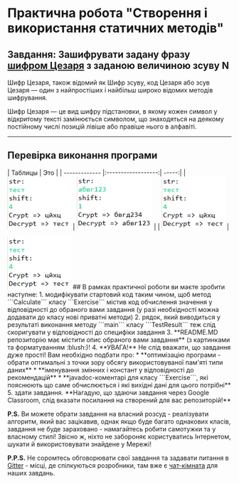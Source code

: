 # Практична робота "Створення і використання статичних методів"
## Завдання: Зашифрувати задану фразу [шифром Цезаря](https://uk.wikipedia.org/wiki/%D0%A8%D0%B8%D1%84%D1%80_%D0%A6%D0%B5%D0%B7%D0%B0%D1%80%D1%8F) з заданою величиною зсуву N
Шифр Цезаря, також відомий як Шифр зсуву, код Цезаря або зсув Цезаря — один з найпростіших і найбільш широко відомих методів шифрування.

Шифр Цезаря — це вид шифру підстановки, в якому кожен символ у відкритому тексті замінюється символом, що знаходяться на деякому постійному числі позицій лівіше або правіше нього в алфавіті.

----
## Перевірка виконання програми

| Таблицы       | Это                |
| ------------- |:------------------:| -----:|
| <img src="https://github.com/ppc-ntu-khpi/34---static-methods-coldbeatz/blob/master/Screenshot_12.png">     | <img src="https://github.com/ppc-ntu-khpi/34---static-methods-coldbeatz/blob/master/Screenshot_13.png">    |
| <img src="https://github.com/ppc-ntu-khpi/34---static-methods-coldbeatz/blob/master/Screenshot_12.png"> |

<img src="https://github.com/ppc-ntu-khpi/34---static-methods-coldbeatz/blob/master/Screenshot_12.png">
## В рамках практичної роботи ви маєте зробити наступне:
1. модифікувати стартовий код таким чином, щоб метод ```Calculate``` класу ```Exercise``` містив код обчислення значення у відповідності до обраного вами завдання (у разі необхідності можна додавати до класу нові приватні методи)
2. рядок, який виводиться у результаті виконання методу ```main``` класу ```TestResult``` теж слід скоригувати у відповідності до специфіки завдання
3. **README.MD репозиторію має містити опис обраного вами завдання** (з картинками та форматуванням :blush:)!
4. **УВАГА!** Не слід вважати, що завдання дуже прості! Вам необхідно подбати про:
    * **оптимізацію програми - обрати оптимальні з точки зору обсягу використовуваної пам'яті типи даних**
    * **іменування змінних і констант у відповідності до рекомендацій**
    * **javadoc-коментарі для класу ```Exercise```, які пояснюють що саме обчислюється і які вихідні дані для цього потрібні**
5. здати завдання. **Нагадую, що здаючи завдання через Google Classroom, слід вказати посилання на створений для вас репозиторій!**

**P.S.** Ви можете обрати завдання на власний розсуд - реалізувати алгоритм, який вас зацікавив, однак якщо буде багато однакових класів, завдання не буде зараховано - намагайтесь робити самотужки та у власному стилі! Звісно ж, ніхто не забороняє користуватись Інтернетом, шукати й використовувати знайдене у Мережі!

**P.P.S.** Не соромтесь обговорювати свої завдання та задавати питання в [Gitter](https://gitter.im/PPC-SE-2020/OOP?utm_source=share-link&utm_medium=link&utm_campaign=share-link) - місці, де спілкуються розробники, там вже є [чат-кімната](https://gitter.im/PPC-SE-2020/OOP?utm_source=share-link&utm_medium=link&utm_campaign=share-link) для наших завдань.

